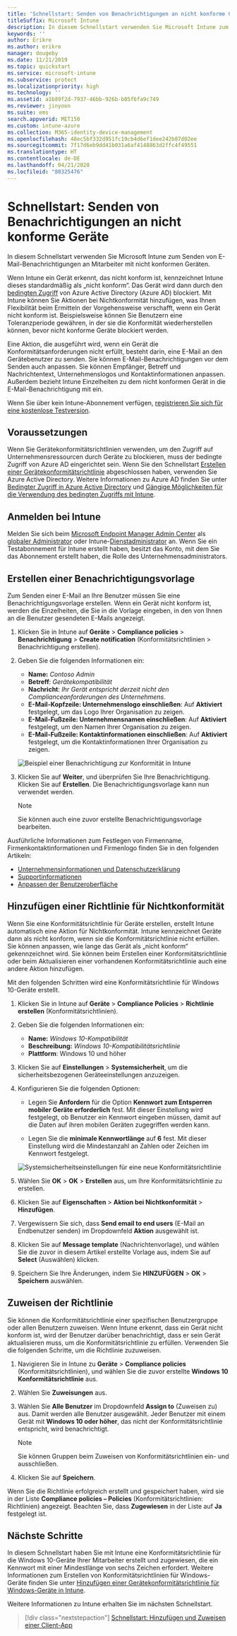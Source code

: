 ```yaml
---
title: 'Schnellstart: Senden von Benachrichtigungen an nicht konforme Geräte'
titleSuffix: Microsoft Intune
description: In diesem Schnellstart verwenden Sie Microsoft Intune zum Senden von E-Mail-Benachrichtigungen an nicht konforme Geräte.
keywords: ''
author: Erikre
ms.author: erikre
manager: dougeby
ms.date: 11/21/2019
ms.topic: quickstart
ms.service: microsoft-intune
ms.subservice: protect
ms.localizationpriority: high
ms.technology: ''
ms.assetid: a1b89f2d-7937-46bb-926b-b05f6fa9c749
ms.reviewer: jinyoon
ms.suite: ems
search.appverid: MET150
ms.custom: intune-azure
ms.collection: M365-identity-device-management
ms.openlocfilehash: 48ec5bf332d951fc19cb4d6ef1dee242b87d02ee
ms.sourcegitcommit: 7f17d6eb9dd41b031a6af4148863d2ffc4f49551
ms.translationtype: HT
ms.contentlocale: de-DE
ms.lasthandoff: 04/21/2020
ms.locfileid: "80325476"
---
```

# <a name="quickstart-send-notifications-to-noncompliant-devices"></a>Schnellstart: Senden von Benachrichtigungen an nicht konforme Geräte

In diesem Schnellstart verwenden Sie Microsoft Intune zum Senden von E-Mail-Benachrichtigungen an Mitarbeiter mit nicht konformen Geräten.

Wenn Intune ein Gerät erkennt, das nicht konform ist, kennzeichnet Intune dieses standardmäßig als „nicht konform“. Das Gerät wird dann durch den [bedingten Zugriff](https://docs.microsoft.com/azure/active-directory/active-directory-conditional-access-azure-portal) von Azure Active Directory (Azure AD) blockiert. Mit Intune können Sie Aktionen bei Nichtkonformität hinzufügen, was Ihnen Flexibilität beim Ermitteln der Vorgehensweise verschafft, wenn ein Gerät nicht konform ist. Beispielsweise können Sie Benutzern eine Toleranzperiode gewähren, in der sie die Konformität wiederherstellen können, bevor nicht konforme Geräte blockiert werden.

Eine Aktion, die ausgeführt wird, wenn ein Gerät die Konformitätsanforderungen nicht erfüllt, besteht darin, eine E-Mail an den Gerätebenutzer zu senden. Sie können E-Mail-Benachrichtigungen vor dem Senden auch anpassen. Sie können Empfänger, Betreff und Nachrichtentext, Unternehmenslogos und Kontaktinformationen anpassen. Außerdem bezieht Intune Einzelheiten zu dem nicht konformen Gerät in die E-Mail-Benachrichtigung mit ein.

Wenn Sie über kein Intune-Abonnement verfügen, [registrieren Sie sich für eine kostenlose Testversion](../fundamentals/free-trial-sign-up.md).

## <a name="prerequisites"></a>Voraussetzungen

Wenn Sie Gerätekonformitätsrichtlinien verwenden, um den Zugriff auf Unternehmensressourcen durch Geräte zu blockieren, muss der bedingte Zugriff von Azure AD eingerichtet sein. Wenn Sie den Schnellstart [Erstellen einer Gerätekonformitätsrichtlinie](quickstart-set-password-length-android.md) abgeschlossen haben, verwenden Sie Azure Active Directory. Weitere Informationen zu Azure AD finden Sie unter [Bedingter Zugriff in Azure Active Directory](https://docs.microsoft.com/azure/active-directory/active-directory-conditional-access-azure-portal) und [Gängige Möglichkeiten für die Verwendung des bedingten Zugriffs mit Intune](../protect/conditional-access-intune-common-ways-use.md).

## <a name="sign-in-to-intune"></a>Anmelden bei Intune

Melden Sie sich beim [Microsoft Endpoint Manager Admin Center](https://go.microsoft.com/fwlink/?linkid=2109431) als [globaler Administrator](../fundamentals/users-add.md#types-of-administrators) oder Intune-[Dienstadministrator](../fundamentals/users-add.md#types-of-administrators) an. Wenn Sie ein Testabonnement für Intune erstellt haben, besitzt das Konto, mit dem Sie das Abonnement erstellt haben, die Rolle des Unternehmensadministrators.

## <a name="create-a-notification-message-template"></a>Erstellen einer Benachrichtigungsvorlage

Zum Senden einer E-Mail an Ihre Benutzer müssen Sie eine Benachrichtigungsvorlage erstellen. Wenn ein Gerät nicht konform ist, werden die Einzelheiten, die Sie in die Vorlage eingeben, in den von Ihnen an die Benutzer gesendeten E-Mails angezeigt.

1. Klicken Sie in Intune auf **Geräte** > **Compliance policies** > **Benachrichtigung** > **Create notification** (Konformitätsrichtlinien > Benachrichtigung erstellen).
2. Geben Sie die folgenden Informationen ein:

   - **Name:** *Contoso Admin*
   - **Betreff**: *Gerätekompatibilität*
   - **Nachricht**: *Ihr Gerät entspricht derzeit nicht den Complianceanforderungen des Unternehmens.*
   - **E-Mail-Kopfzeile: Unternehmenslogo einschließen**: Auf **Aktiviert** festgelegt, um das Logo Ihrer Organisation zu zeigen.
   - **E-Mail-Fußzeile: Unternehmensnamen einschließen**: Auf **Aktiviert** festgelegt, um den Namen Ihrer Organisation zu zeigen.
   - **E-Mail-Fußzeile: Kontaktinformationen einschließen**: Auf **Aktiviert** festgelegt, um die Kontaktinformationen Ihrer Organisation zu zeigen.

   ![Beispiel einer Benachrichtigung zur Konformität in Intune](./media/quickstart-send-notification/quickstart-send-notification-01.png)

3. Klicken Sie auf **Weiter**, und überprüfen Sie Ihre Benachrichtigung. Klicken Sie auf **Erstellen**. Die Benachrichtigungsvorlage kann nun verwendet werden.

   > [!NOTE]
   > Sie können auch eine zuvor erstellte Benachrichtigungsvorlage bearbeiten.

Ausführliche Informationen zum Festlegen von Firmenname, Firmenkontaktinformationen und Firmenlogo finden Sie in den folgenden Artikeln:

- [Unternehmensinformationen und Datenschutzerklärung](../apps/company-portal-app.md#configuration)
- [Supportinformationen](../apps/company-portal-app.md#support-information)
- [Anpassen der Benutzeroberfläche](../apps/company-portal-app.md#customizing-the-user-experience)

## <a name="add-a-noncompliance-policy"></a>Hinzufügen einer Richtlinie für Nichtkonformität

Wenn Sie eine Konformitätsrichtlinie für Geräte erstellen, erstellt Intune automatisch eine Aktion für Nichtkonformität. Intune kennzeichnet Geräte dann als nicht konform, wenn sie die Konformitätsrichtlinie nicht erfüllen. Sie können anpassen, wie lange das Gerät als „nicht konform“ gekennzeichnet wird. Sie können beim Erstellen einer Konformitätsrichtlinie oder beim Aktualisieren einer vorhandenen Konformitätsrichtlinie auch eine andere Aktion hinzufügen.

Mit den folgenden Schritten wird eine Konformitätsrichtlinie für Windows 10-Geräte erstellt.

1. Klicken Sie in Intune auf **Geräte** > **Compliance Policies** > **Richtlinie erstellen** (Konformitätsrichtlinien).

2. Geben Sie die folgenden Informationen ein:

   - **Name:** *Windows 10-Kompatibilität*
   - **Beschreibung:** *Windows 10-Kompatibilitätsrichtlinie*
   - **Plattform**: Windows 10 und höher

3. Klicken Sie auf **Einstellungen** > **Systemsicherheit**, um die sicherheitsbezogenen Geräteeinstellungen anzuzeigen.

4. Konfigurieren Sie die folgenden Optionen:

   - Legen Sie **Anfordern** für die Option **Kennwort zum Entsperren mobiler Geräte erforderlich** fest. Mit dieser Einstellung wird festgelegt, ob Benutzer ein Kennwort eingeben müssen, damit auf die Daten auf ihren mobilen Geräten zugegriffen werden kann.

   - Legen Sie die **minimale Kennwortlänge** auf **6** fest. Mit dieser Einstellung wird die Mindestanzahl an Zahlen oder Zeichen im Kennwort festgelegt.

   ![Systemsicherheitseinstellungen für eine neue Konformitätsrichtlinie](./media/quickstart-send-notification/system-security-settings-01.png)

5. Wählen Sie **OK** > **OK** > **Erstellen** aus, um Ihre Konformitätsrichtlinie zu erstellen.

6. Klicken Sie auf **Eigenschaften** > **Aktion bei Nichtkonformität** > **Hinzufügen**.

7. Vergewissern Sie sich, dass **Send email to end users** (E-Mail an Endbenutzer senden) im Dropdownfeld **Aktion** ausgewählt ist.

8. Klicken Sie auf **Message template** (Nachrichtenvorlage), und wählen Sie die zuvor in diesem Artikel erstellte Vorlage aus, indem Sie auf **Select** (Auswählen) klicken.

9. Speichern Sie Ihre Änderungen, indem Sie **HINZUFÜGEN** > **OK** > **Speichern** auswählen.

## <a name="assign-the-policy"></a>Zuweisen der Richtlinie

Sie können die Konformitätsrichtlinie einer spezifischen Benutzergruppe oder allen Benutzern zuweisen. Wenn Intune erkennt, dass ein Gerät nicht konform ist, wird der Benutzer darüber benachrichtigt, dass er sein Gerät aktualisieren muss, um die Konformitätsrichtlinie zu erfüllen. Verwenden Sie die folgenden Schritte, um die Richtlinie zuzuweisen.

1. Navigieren Sie in Intune zu **Geräte** > **Compliance policies** (Konformitätsrichtlinien), und wählen Sie die zuvor erstellte **Windows 10 Konformitätsrichtlinie** aus.

2. Wählen Sie **Zuweisungen** aus.

3. Wählen Sie **Alle Benutzer** im Dropdownfeld **Assign to** (Zuweisen zu) aus. Damit werden alle Benutzer ausgewählt. Jeder Benutzer mit einem Gerät mit **Windows 10 oder höher**, das nicht der Konformitätsrichtlinie entspricht, wird benachrichtigt.

    > [!NOTE]
    > Sie können Gruppen beim Zuweisen von Konformitätsrichtlinien ein- und ausschließen.

4. Klicken Sie auf **Speichern**.

Wenn Sie die Richtlinie erfolgreich erstellt und gespeichert haben, wird sie in der Liste **Compliance policies – Policies** (Konformitätsrichtlinien: Richtlinien) angezeigt. Beachten Sie, dass **Zugewiesen** in der Liste auf **Ja** festgelegt ist.

## <a name="next-steps"></a>Nächste Schritte

In diesem Schnellstart haben Sie mit Intune eine Konformitätsrichtlinie für die Windows 10-Geräte Ihrer Mitarbeiter erstellt und zugewiesen, die ein Kennwort mit einer Mindestlänge von sechs Zeichen erfordert. Weitere Informationen zum Erstellen von Konformitätsrichtlinien für Windows-Geräte finden Sie unter [Hinzufügen einer Gerätekonformitätsrichtlinie für Windows-Geräte in Intune](compliance-policy-create-windows.md).

Weitere Informationen zu Intune erhalten Sie im nächsten Schnellstart.

> [!div class="nextstepaction"]
> [Schnellstart: Hinzufügen und Zuweisen einer Client-App](../apps/quickstart-add-assign-app.md)
